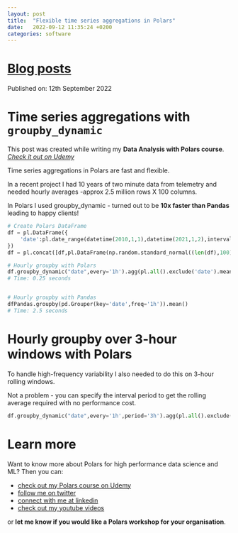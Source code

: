 ```yaml
---
layout: post
title:  "Flexible time series aggregations in Polars"
date:   2022-09-12 11:35:24 +0200
categories: software
---
```

# [Blog posts](/blog/blog_index.html)
Published on: 12th September 2022

# Time series aggregations with `groupby_dynamic`
This post was created while writing my **Data Analysis with Polars course**. 
[*Check it out on Udemy*](https://www.udemy.com/course/data-analysis-with-polars/?referralCode=A29DCDA40D369080C05A)

Time series aggregations in Polars are fast and flexible.

In a recent project I had 10 years of two minute data from telemetry and needed hourly averages -approx 2.5 million rows X 100 columns.

In Polars I used groupby_dynamic - turned out to be **10x faster than Pandas** leading to happy clients!

```python
# Create Polars DataFrame
df = pl.DataFrame({
    'date':pl.date_range(datetime(2010,1,1),datetime(2021,1,2),interval='2m'),
})
df = pl.concat([df,pl.DataFrame(np.random.standard_normal((len(df),100)))],how='horizontal')

# Hourly groupby with Polars
df.groupby_dynamic("date",every='1h').agg(pl.all().exclude('date').mean())
# Time: 0.25 seconds


# Hourly groupby with Pandas
dfPandas.groupby(pd.Grouper(key='date',freq='1h')).mean()
# Time: 2.5 seconds
```

# Hourly groupby over 3-hour windows with Polars

To handle high-frequency variability I also needed to do this on 3-hour rolling windows.

Not a problem - you can specify the interval period to get the rolling average required with no performance cost.
```python
df.groupby_dynamic("date",every='1h',period='3h').agg(pl.all().exclude('date').mean())
```
# Learn more
Want to know more about Polars for high performance data science and ML? Then you can:
- [check out my Polars course on Udemy](https://www.udemy.com/course/data-analysis-with-polars/?referralCode=A29DCDA40D369080C05A) 
- [follow me on twitter](https://twitter.com/braaannigan)
- [connect with me at linkedin](https://www.linkedin.com/in/liam-brannigan-9080b214a/)
- [check out my youtube videos](https://www.youtube.com/watch?v=nGritAo-71o)

or **let me know if you would like a Polars workshop for your organisation**.